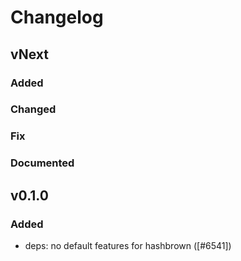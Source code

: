 # Changelog

## vNext

### Added

### Changed

### Fix

### Documented

## v0.1.0

### Added

- deps: no default features for hashbrown ([#6541])